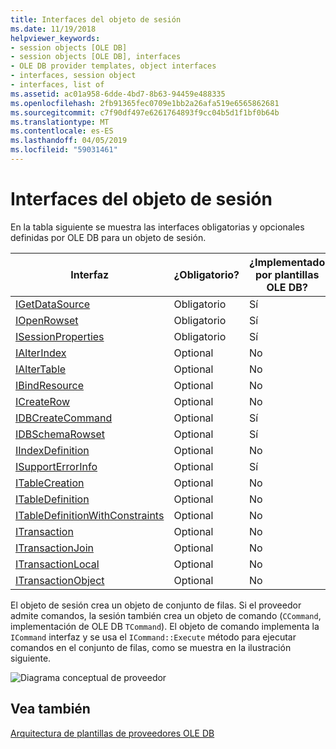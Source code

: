 ```yaml
---
title: Interfaces del objeto de sesión
ms.date: 11/19/2018
helpviewer_keywords:
- session objects [OLE DB]
- session objects [OLE DB], interfaces
- OLE DB provider templates, object interfaces
- interfaces, session object
- interfaces, list of
ms.assetid: ac01a958-6dde-4bd7-8b63-94459e488335
ms.openlocfilehash: 2fb91365fec0709e1bb2a26afa519e6565862681
ms.sourcegitcommit: c7f90df497e6261764893f9cc04b5d1f1bf0b64b
ms.translationtype: MT
ms.contentlocale: es-ES
ms.lasthandoff: 04/05/2019
ms.locfileid: "59031461"
---
```

# <a name="session-object-interfaces"></a>Interfaces del objeto de sesión

En la tabla siguiente se muestra las interfaces obligatorias y opcionales definidas por OLE DB para un objeto de sesión.

|Interfaz|¿Obligatorio?|¿Implementado por plantillas OLE DB?|
|---------------|---------------|--------------------------------------|
|[IGetDataSource](/previous-versions/windows/desktop/ms709721(v=vs.85))|Obligatorio|Sí|
|[IOpenRowset](/previous-versions/windows/desktop/ms716946(v=vs.85))|Obligatorio|Sí|
|[ISessionProperties](/previous-versions/windows/desktop/ms713721(v=vs.85))|Obligatorio|Sí|
|[IAlterIndex](/previous-versions/windows/desktop/ms714943(v=vs.85))|Optional|No|
|[IAlterTable](/previous-versions/windows/desktop/ms719764(v=vs.85))|Optional|No|
|[IBindResource](/previous-versions/windows/desktop/ms714936(v=vs.85))|Optional|No|
|[ICreateRow](/previous-versions/windows/desktop/ms716832(v=vs.85))|Optional|No|
|[IDBCreateCommand](/previous-versions/windows/desktop/ms711625(v=vs.85))|Optional|Sí|
|[IDBSchemaRowset](/previous-versions/windows/desktop/ms713686(v=vs.85))|Optional|Sí|
|[IIndexDefinition](/previous-versions/windows/desktop/ms711593(v=vs.85))|Optional|No|
|[ISupportErrorInfo](/previous-versions/windows/desktop/ms715816(v=vs.85))|Optional|Sí|
|[ITableCreation](/previous-versions/windows/desktop/ms713639(v=vs.85))|Optional|No|
|[ITableDefinition](/previous-versions/windows/desktop/ms714277(v=vs.85))|Optional|No|
|[ITableDefinitionWithConstraints](/previous-versions/windows/desktop/ms720947(v=vs.85))|Optional|No|
|[ITransaction](/previous-versions/windows/desktop/ms723053(v=vs.85))|Optional|No|
|[ITransactionJoin](/previous-versions/windows/desktop/ms718071(v=vs.85))|Optional|No|
|[ITransactionLocal](/previous-versions/windows/desktop/ms714893(v=vs.85))|Optional|No|
|[ITransactionObject](/previous-versions/windows/desktop/ms713659(v=vs.85))|Optional|No|

El objeto de sesión crea un objeto de conjunto de filas. Si el proveedor admite comandos, la sesión también crea un objeto de comando (`CCommand`, implementación de OLE DB `TCommand`). El objeto de comando implementa la `ICommand` interfaz y se usa el `ICommand::Execute` método para ejecutar comandos en el conjunto de filas, como se muestra en la ilustración siguiente.

![Diagrama conceptual de proveedor](../../data/oledb/media/vc4u551.gif "diagrama conceptual de proveedor")

## <a name="see-also"></a>Vea también

[Arquitectura de plantillas de proveedores OLE DB](../../data/oledb/ole-db-provider-template-architecture.md)<br/>
